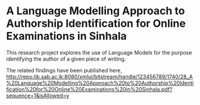 # A Language Modelling Approach to Authorship Identification for Online Examinations in Sinhala
This research project explores the use of Language Models for the purpose identifying the author of a given piece of writing.

The related findings have been published here,
http://repo.lib.sab.ac.lk:8080/xmlui/bitstream/handle/123456789/1740/28_A%20Language%20Modelling%20Approach%20to%20Authorship%20Identification%20for%20Online%20Examinations%20in%20Sinhala.pdf?sequence=1&isAllowed=y

